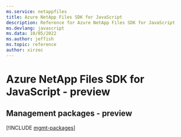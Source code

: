```yaml
---
ms.service: netappfiles
title: Azure NetApp Files SDK for JavaScript
description: Reference for Azure NetApp Files SDK for JavaScript
ms.devlang: javascript
ms.data: 10/05/2022
ms.author: jeffish
ms.topic: reference
author: xirzec
---
```

# Azure NetApp Files SDK for JavaScript - preview

## Management packages - preview
[!INCLUDE [mgmt-packages](netapp-files-mgmt-index.md)]
